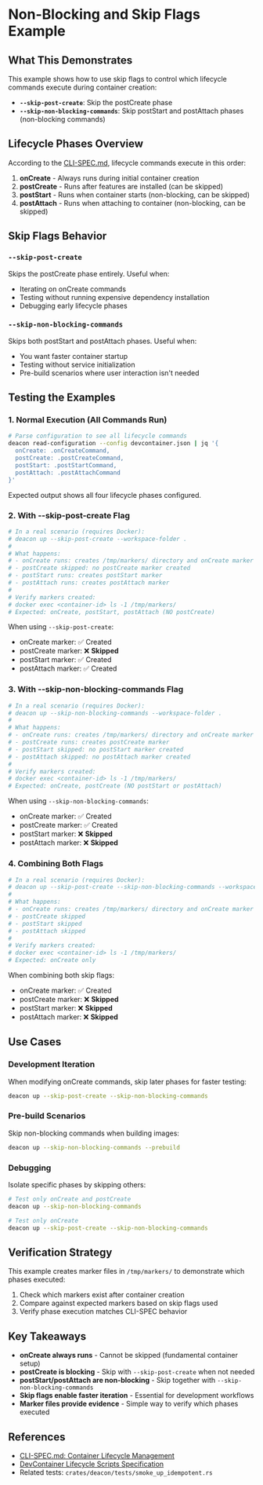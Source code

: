 # Non-Blocking and Skip Flags Example

## What This Demonstrates

This example shows how to use skip flags to control which lifecycle commands execute during container creation:

- **`--skip-post-create`**: Skip the postCreate phase
- **`--skip-non-blocking-commands`**: Skip postStart and postAttach phases (non-blocking commands)

## Lifecycle Phases Overview

According to the [CLI-SPEC.md](../../../docs/CLI-SPEC.md), lifecycle commands execute in this order:

1. **onCreate** - Always runs during initial container creation
2. **postCreate** - Runs after features are installed (can be skipped)
3. **postStart** - Runs when container starts (non-blocking, can be skipped)
4. **postAttach** - Runs when attaching to container (non-blocking, can be skipped)

## Skip Flags Behavior

### `--skip-post-create`
Skips the postCreate phase entirely. Useful when:
- Iterating on onCreate commands
- Testing without running expensive dependency installation
- Debugging early lifecycle phases

### `--skip-non-blocking-commands`
Skips both postStart and postAttach phases. Useful when:
- You want faster container startup
- Testing without service initialization
- Pre-build scenarios where user interaction isn't needed

## Testing the Examples

### 1. Normal Execution (All Commands Run)

```bash
# Parse configuration to see all lifecycle commands
deacon read-configuration --config devcontainer.json | jq '{
  onCreate: .onCreateCommand,
  postCreate: .postCreateCommand,
  postStart: .postStartCommand,
  postAttach: .postAttachCommand
}'
```

Expected output shows all four lifecycle phases configured.

### 2. With --skip-post-create Flag

```bash
# In a real scenario (requires Docker):
# deacon up --skip-post-create --workspace-folder .
#
# What happens:
# - onCreate runs: creates /tmp/markers/ directory and onCreate marker
# - postCreate skipped: no postCreate marker created
# - postStart runs: creates postStart marker
# - postAttach runs: creates postAttach marker
#
# Verify markers created:
# docker exec <container-id> ls -1 /tmp/markers/
# Expected: onCreate, postStart, postAttach (NO postCreate)
```

When using `--skip-post-create`:
- onCreate marker: ✅ Created
- postCreate marker: ❌ **Skipped**
- postStart marker: ✅ Created
- postAttach marker: ✅ Created

### 3. With --skip-non-blocking-commands Flag

```bash
# In a real scenario (requires Docker):
# deacon up --skip-non-blocking-commands --workspace-folder .
#
# What happens:
# - onCreate runs: creates /tmp/markers/ directory and onCreate marker
# - postCreate runs: creates postCreate marker
# - postStart skipped: no postStart marker created
# - postAttach skipped: no postAttach marker created
#
# Verify markers created:
# docker exec <container-id> ls -1 /tmp/markers/
# Expected: onCreate, postCreate (NO postStart or postAttach)
```

When using `--skip-non-blocking-commands`:
- onCreate marker: ✅ Created
- postCreate marker: ✅ Created
- postStart marker: ❌ **Skipped**
- postAttach marker: ❌ **Skipped**

### 4. Combining Both Flags

```bash
# In a real scenario (requires Docker):
# deacon up --skip-post-create --skip-non-blocking-commands --workspace-folder .
#
# What happens:
# - onCreate runs: creates /tmp/markers/ directory and onCreate marker
# - postCreate skipped
# - postStart skipped
# - postAttach skipped
#
# Verify markers created:
# docker exec <container-id> ls -1 /tmp/markers/
# Expected: onCreate only
```

When combining both skip flags:
- onCreate marker: ✅ Created
- postCreate marker: ❌ **Skipped**
- postStart marker: ❌ **Skipped**
- postAttach marker: ❌ **Skipped**

## Use Cases

### Development Iteration
When modifying onCreate commands, skip later phases for faster testing:
```bash
deacon up --skip-post-create --skip-non-blocking-commands
```

### Pre-build Scenarios
Skip non-blocking commands when building images:
```bash
deacon up --skip-non-blocking-commands --prebuild
```

### Debugging
Isolate specific phases by skipping others:
```bash
# Test only onCreate and postCreate
deacon up --skip-non-blocking-commands

# Test only onCreate
deacon up --skip-post-create --skip-non-blocking-commands
```

## Verification Strategy

This example creates marker files in `/tmp/markers/` to demonstrate which phases executed:

1. Check which markers exist after container creation
2. Compare against expected markers based on skip flags used
3. Verify phase execution matches CLI-SPEC behavior

## Key Takeaways

- **onCreate always runs** - Cannot be skipped (fundamental container setup)
- **postCreate is blocking** - Skip with `--skip-post-create` when not needed
- **postStart/postAttach are non-blocking** - Skip together with `--skip-non-blocking-commands`
- **Skip flags enable faster iteration** - Essential for development workflows
- **Marker files provide evidence** - Simple way to verify which phases executed

## References

- [CLI-SPEC.md: Container Lifecycle Management](../../../docs/CLI-SPEC.md)
- [DevContainer Lifecycle Scripts Specification](https://containers.dev/implementors/spec/#lifecycle-scripts)
- Related tests: `crates/deacon/tests/smoke_up_idempotent.rs`
